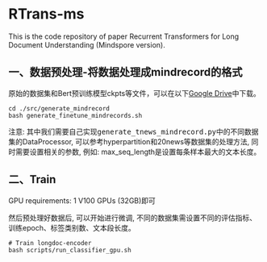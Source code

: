 # RTrans-ms

This is the code repository of paper Recurrent Transformers for Long Document Understanding (Mindspore version).


## 一、数据预处理-将数据处理成mindrecord的格式

原始的数据集和Bert预训练模型ckpts等文件，可以在以下[Google Drive](https://drive.google.com/drive/folders/1e9N3Ypx_-Ov5fTDa5GUHglVTZYuFdQMp?usp=drive_link)中下载。

```shell
cd ./src/generate_mindrecord
bash generate_finetune_mindrecords.sh
```
注意: 其中我们需要自己实现<kbd>generate_tnews_mindrecord.py</kbd>中的不同数据集的DataProcessor, 可以参考hyperpartition和20news等数据集的处理方法, 同时需要设置相关的参数, 例如: max_seq_length是设置每条样本最大的文本长度。


## 二、Train

GPU requirements: 1 V100 GPUs (32GB)即可

然后预处理好数据后, 可以开始进行微调, 不同的数据集需设置不同的评估指标、训练epoch、标签类别数、文本段长度。

```shell
# Train longdoc-encoder 
bash scripts/run_classifier_gpu.sh
```
